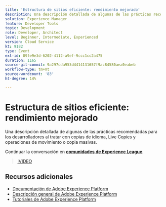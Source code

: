 ```yaml
---
title: 'Estructura de sitios eficiente: rendimiento mejorado'
description: Una descripción detallada de algunas de las prácticas recomendadas para los desarrolladores al tratar con copias de idioma, Live Copies y operaciones de movimiento o copia masivas.
solution: Experience Manager
feature: Developer Tools
topic: Development
role: Developer, Architect
level: Beginner, Intermediate, Experienced
version: Cloud Service
kt: 9182
type: Event
exl-id: 89fe9e3d-6202-4112-a9ef-9ccc1cc2a475
duration: 1165
source-git-commit: 9a297cda953d4414131657f9ac84580aea0eabeb
workflow-type: tm+mt
source-wordcount: '83'
ht-degree: 14%

---
```


# Estructura de sitios eficiente: rendimiento mejorado

Una descripción detallada de algunas de las prácticas recomendadas para los desarrolladores al tratar con copias de idioma, Live Copies y operaciones de movimiento o copia masivas.

Continuar la conversación en **[comunidades de Experience League](https://adobe.ly/39DoIQT)**.

>[!VIDEO](https://video.tv.adobe.com/v/337723/?quality=12&learn=on&hidetitle=true)

## Recursos adicionales

- [Documentación de Adobe Experience Platform](https://experienceleague.adobe.com/docs/experience-platform.html)
- [Descripción general de Adobe Experience Platform](https://experienceleague.adobe.com/docs/experience-platform/landing/home.html?lang=es)
- [Tutoriales de Adobe Experience Platform](https://experienceleague.adobe.com/docs/platform-learn/tutorials/overview.html?lang=es)
